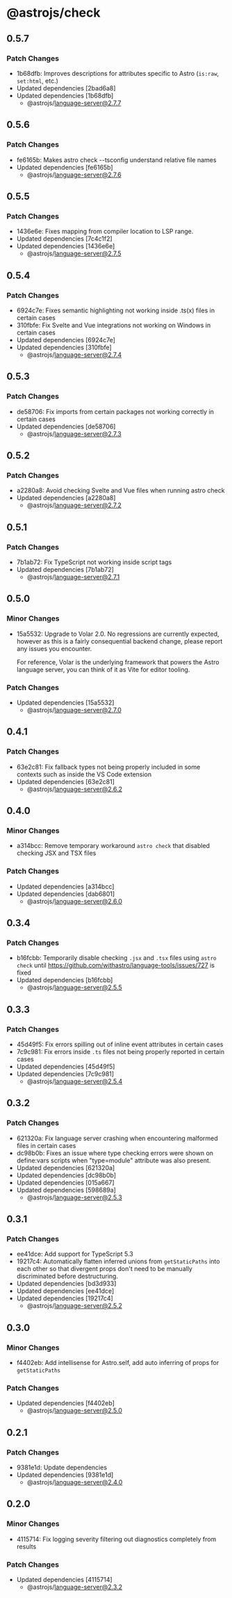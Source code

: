 # @astrojs/check

## 0.5.7

### Patch Changes

- 1b68dfb: Improves descriptions for attributes specific to Astro (`is:raw`, `set:html`, etc.)
- Updated dependencies [2bad6a8]
- Updated dependencies [1b68dfb]
  - @astrojs/language-server@2.7.7

## 0.5.6

### Patch Changes

- fe6165b: Makes astro check --tsconfig understand relative file names
- Updated dependencies [fe6165b]
  - @astrojs/language-server@2.7.6

## 0.5.5

### Patch Changes

- 1436e6e: Fixes mapping from compiler location to LSP range.
- Updated dependencies [7c4c1f2]
- Updated dependencies [1436e6e]
  - @astrojs/language-server@2.7.5

## 0.5.4

### Patch Changes

- 6924c7e: Fixes semantic highlighting not working inside .ts(x) files in certain cases
- 310fbfe: Fix Svelte and Vue integrations not working on Windows in certain cases
- Updated dependencies [6924c7e]
- Updated dependencies [310fbfe]
  - @astrojs/language-server@2.7.4

## 0.5.3

### Patch Changes

- de58706: Fix imports from certain packages not working correctly in certain cases
- Updated dependencies [de58706]
  - @astrojs/language-server@2.7.3

## 0.5.2

### Patch Changes

- a2280a8: Avoid checking Svelte and Vue files when running astro check
- Updated dependencies [a2280a8]
  - @astrojs/language-server@2.7.2

## 0.5.1

### Patch Changes

- 7b1ab72: Fix TypeScript not working inside script tags
- Updated dependencies [7b1ab72]
  - @astrojs/language-server@2.7.1

## 0.5.0

### Minor Changes

- 15a5532: Upgrade to Volar 2.0. No regressions are currently expected, however as this is a fairly consequential backend change, please report any issues you encounter.

  For reference, Volar is the underlying framework that powers the Astro language server, you can think of it as Vite for editor tooling.

### Patch Changes

- Updated dependencies [15a5532]
  - @astrojs/language-server@2.7.0

## 0.4.1

### Patch Changes

- 63e2c81: Fix fallback types not being properly included in some contexts such as inside the VS Code extension
- Updated dependencies [63e2c81]
  - @astrojs/language-server@2.6.2

## 0.4.0

### Minor Changes

- a314bcc: Remove temporary workaround `astro check` that disabled checking JSX and TSX files

### Patch Changes

- Updated dependencies [a314bcc]
- Updated dependencies [dab6801]
  - @astrojs/language-server@2.6.0

## 0.3.4

### Patch Changes

- b16fcbb: Temporarily disable checking `.jsx` and `.tsx` files using `astro check` until https://github.com/withastro/language-tools/issues/727 is fixed
- Updated dependencies [b16fcbb]
  - @astrojs/language-server@2.5.5

## 0.3.3

### Patch Changes

- 45d49f5: Fix errors spilling out of inline event attributes in certain cases
- 7c9c981: Fix errors inside `.ts` files not being properly reported in certain cases
- Updated dependencies [45d49f5]
- Updated dependencies [7c9c981]
  - @astrojs/language-server@2.5.4

## 0.3.2

### Patch Changes

- 621320a: Fix language server crashing when encountering malformed files in certain cases
- dc98b0b: Fixes an issue where type checking errors were shown on define:vars scripts when "type=module" attribute was also present.
- Updated dependencies [621320a]
- Updated dependencies [dc98b0b]
- Updated dependencies [015a667]
- Updated dependencies [598689a]
  - @astrojs/language-server@2.5.3

## 0.3.1

### Patch Changes

- ee41dce: Add support for TypeScript 5.3
- 19217c4: Automatically flatten inferred unions from `getStaticPaths` into each other so that divergent props don't need to be manually discriminated before destructuring.
- Updated dependencies [bd3d933]
- Updated dependencies [ee41dce]
- Updated dependencies [19217c4]
  - @astrojs/language-server@2.5.2

## 0.3.0

### Minor Changes

- f4402eb: Add intellisense for Astro.self, add auto inferring of props for `getStaticPaths`

### Patch Changes

- Updated dependencies [f4402eb]
  - @astrojs/language-server@2.5.0

## 0.2.1

### Patch Changes

- 9381e1d: Update dependencies
- Updated dependencies [9381e1d]
  - @astrojs/language-server@2.4.0

## 0.2.0

### Minor Changes

- 4115714: Fix logging severity filtering out diagnostics completely from results

### Patch Changes

- Updated dependencies [4115714]
  - @astrojs/language-server@2.3.2
